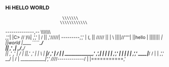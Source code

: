 ### Hi HELLO WORLD


                             \\\\\\\
                            \\\\\\\\\\\\
 --------------,--         \\\\\\\\\\\\\\\
             ,','|         |C>   // )\\\\|
           ,','  |        /    || ,'/////|
---------,','    |       (,    ||   /////
         ||      |        \\  ||||//''''|
         ||hello |         |||||||     _|
         ||world |_____     `````\____/ \
         ||    ,'     ,|         _/_____/ \
         ||  ,'    ,' |        /          |
         ||,'    ,'   |       |         \  |
_________|/    ,'     |      /           | |
_____________,'      ,',_____|      |    | |
             |     ,','      |      |    | |
             |   ,','    ____|_____/    /  |
             | ,','  __/ |             /   |
_____________|','   ///_/-------------/   |
              |===========,'


